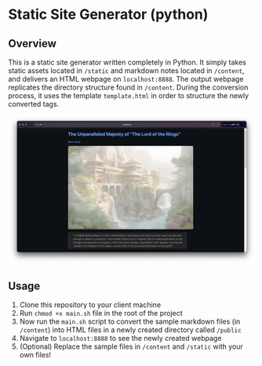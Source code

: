 # Static Site Generator (python)




## Overview

This is a static site generator written completely in Python. It simply takes static assets located in `/static` and markdown notes located in `/content`, and delivers an HTML webpage on `localhost:8888`. The output webpage replicates the directory structure found in `/content`. During the conversion process, it uses the template `template.html` in order to structure the newly converted tags.

![showcase](https://github.com/samgabel/static-site-generator/blob/main/showcase.png?raw=true)



## Usage

1. Clone this repository to your client machine
2. Run `chmod +x main.sh` file in the root of the project
3. Now run the `main.sh` script to convert the sample markdown files (in `/content`) into HTML files in a newly created directory called `/public`
4. Navigate to `localhost:8888` to see the newly created webpage
5. (Optional) Replace the sample files in `/content` and `/static` with your own files!
